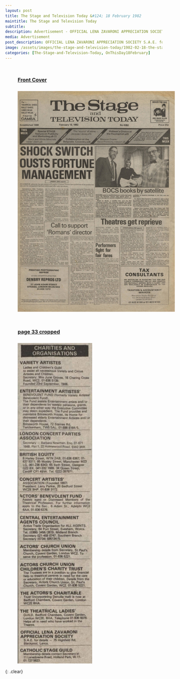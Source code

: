 ```yaml
---
layout: post
title: The Stage and Television Today &#124; 18 February 1982
maintitle: The Stage and Television Today
subtitle: 
description: Advertisement - OFFICIAL LENA ZAVARONI APPRECIATION SOCIETY S.A.E. for details 75 Highfield Rd. Blackpool. Lanes. CATHOLIC STAGE GUILD Membership details contact
media: Advertisement
post_description: OFFICIAL LENA ZAVARONI APPRECIATION SOCIETY S.A.E. for details 75 Highfield Rd. Blackpool. Lanes. CATHOLIC STAGE GUILD.
image: /assets/images/the-stage-and-television-today/1982-02-18-the-stage-and-television-today-front-cover.png
categories: [The-Stage-and-Television-Today, OnThisDay18February]
---
```


<figure class="fig1">
<figcaption>
<h3 id="front"><a href="#front">Front Cover</a></h3>
</figcaption>
<a href="/assets/images/the-stage-and-television-today/1982-02-18-the-stage-and-television-today-front-cover.png"><img src="/assets/images/the-stage-and-television-today/1982-02-18-the-stage-and-television-today-front-cover.png" class="full-width zoom-in"></a>
</figure>

<figure class="fig2">
<figcaption>
<h3 id="cropped"><a href="#cropped">page 33 cropped</a></h3>
</figcaption>
<a href="/assets/images/the-stage-and-television-today/1982-02-18-the-stage-and-television-today-page-33-cropped.png"><img src="/assets/images/the-stage-and-television-today/1982-02-18-the-stage-and-television-today-page-33-cropped.png" class="full-width zoom-in"></a>
</figure>

<br />{: .clear}

<style>
.fig1 {float:left; width:71%;}

.fig2 {float:right; width:27%;}

figcaption {float:left; width:100%;}

@media screen and (orientation:portrait) {
.fig1, .fig2 {float:left; width:100%;}
figcaption {float:left; width:100%; margin-bottom: 10px;}
}
</style>

